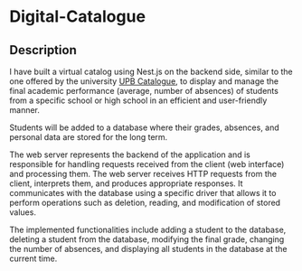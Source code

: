 # Digital-Catalogue

## Description

I have built a virtual catalog using Nest.js on the backend side, similar to the one offered by the university [UPB Catalogue](https://studenti.pub.ro/), to display and manage the final academic performance (average, number of absences) of students from a specific school or high school in an efficient and user-friendly manner.

Students will be added to a database where their grades, absences, and personal data are stored for the long term.

The web server represents the backend of the application and is responsible for handling requests received from the client (web interface) and processing them. The web server receives HTTP requests from the client, interprets them, and produces appropriate responses. It communicates with the database using a specific driver that allows it to perform operations such as deletion, reading, and modification of stored values.

The implemented functionalities include adding a student to the database, deleting a student from the database, modifying the final grade, changing the number of absences, and displaying all students in the database at the current time.
